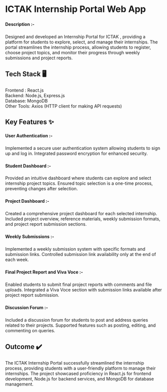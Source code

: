 <h1 align="left">ICTAK Internship Portal Web App</h1>

###

<h4 align="left">Description :-</h4>

###

<p align="left">Designed and developed an Internship Portal for ICTAK , providing a platform for students to explore, select, and manage their internships. The portal streamlines the internship process, allowing students to register, choose project topics, and monitor their progress through weekly submissions and project reports.</p>

###

<h2 align="left">Tech Stack 🖥️</h2>

###

<p align="left">Frontend : React.js<br>Backend: Node.js, Express.js<br>Database: MongoDB<br>Other Tools: Axios (HTTP client for making API requests)</p>

###

<h2 align="left">Key Features ✨</h2>

###

<h4 align="left">User Authentication :-</h4>

###

<p align="left">Implemented a secure user authentication system allowing students to sign up and log in. Integrated password encryption for enhanced security.</p>

###

<p align="left"></p>

###

<h4 align="left">Student Dashboard :-</h4>

###

<p align="left">Provided an intuitive dashboard where students can explore and select internship project topics. Ensured topic selection is a one-time process, preventing changes after selection.</p>

###

<p align="left"></p>

###

<h4 align="left">Project Dashboard :-</h4>

###

<p align="left">Created a comprehensive project dashboard for each selected internship. Included project overview, reference materials, weekly submission formats, and project report submission sections.</p>

###

<p align="left"></p>

###

<h4 align="left">Weekly Submissions :-</h4>

###

<p align="left">Implemented a weekly submission system with specific formats and submission links. Controlled submission link availability only at the end of each week.</p>

###

<p align="left"></p>

###

<h4 align="left">Final Project Report and Viva Voce :-</h4>

###

<p align="left">Enabled students to submit final project reports with comments and file uploads. Integrated a Viva Voce section with submission links available after project report submission.</p>

###

<p align="left"></p>

###

<h4 align="left">Discussion Forum :-</h4>

###

<p align="left">Included a discussion forum for students to post and address queries related to their projects. Supported features such as posting, editing, and commenting on queries.</p>

###

<h2 align="left">Outcome ✔️</h2>

###

<p align="left">The ICTAK Internship Portal successfully streamlined the internship process, providing students with a user-friendly platform to manage their internships. The project showcased proficiency in React.js for frontend development, Node.js for backend services, and MongoDB for database management.</p>

###
